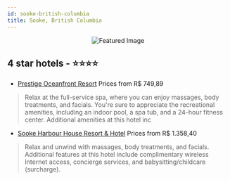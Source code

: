 ```yaml
---
id: sooke-british-columbia
title: Sooke, British Columbia
---
```


<center><img src="https://i.travelapi.com/hotels/5000000/4430000/4424000/4423936/2c48aa5f_z.jpg" alt="Featured Image" /></center>


##  4 star hotels - ⭐️⭐️⭐️⭐️

-    [Prestige Oceanfront Resort](https://us.hurb.com/hotels/sooke/prestige-oceanfront-resort-JNP-JP086723?cmp=18055) Prices from R$ 749,89
   > Relax at the full-service spa, where you can enjoy massages, body treatments, and facials. You're sure to appreciate the recreational amenities, including an indoor pool, a spa tub, and a 24-hour fitness center. Additional amenities at this hotel inc
-    [Sooke Harbour House Resort & Hotel](https://us.hurb.com/hotels/sooke/sooke-harbour-house-resort-hotel-JNP-JP013869?cmp=18055) Prices from R$ 1.358,40
   > Relax and unwind with massages, body treatments, and facials. Additional features at this hotel include complimentary wireless Internet access, concierge services, and babysitting/childcare (surcharge).

